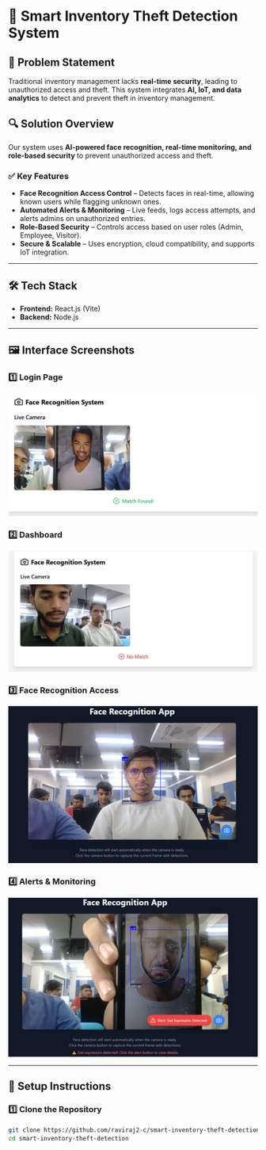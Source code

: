 # 🚀 Smart Inventory Theft Detection System

## 📌 Problem Statement  
Traditional inventory management lacks **real-time security**, leading to unauthorized access and theft. This system integrates **AI, IoT, and data analytics** to detect and prevent theft in inventory management.

## 🔍 Solution Overview  
Our system uses **AI-powered face recognition, real-time monitoring, and role-based security** to prevent unauthorized access and theft.  

### ✅ Key Features  
- **Face Recognition Access Control** – Detects faces in real-time, allowing known users while flagging unknown ones.  
- **Automated Alerts & Monitoring** – Live feeds, logs access attempts, and alerts admins on unauthorized entries.  
- **Role-Based Security** – Controls access based on user roles (Admin, Employee, Visitor).  
- **Secure & Scalable** – Uses encryption, cloud compatibility, and supports IoT integration.  

---

## 🛠️ Tech Stack  
- **Frontend:** React.js (Vite)  
- **Backend:** Node.js 

---

## 🖼️ Interface Screenshots  

### **1️⃣ Login Page**  
![Login Page](./image/image1.jpg)  

### **2️⃣ Dashboard**  
![Dashboard](./image/image2.jpg)  

### **3️⃣ Face Recognition Access**  
![Face Recognition](./image/image3.jpg)  

### **4️⃣ Alerts & Monitoring**  
![Alerts](./image/image4.jpg)  

---

## 🔧 Setup Instructions  
### **1️⃣ Clone the Repository**  
```sh
git clone https://github.com/raviraj2-c/smart-inventory-theft-detection.git 
cd smart-inventory-theft-detection
